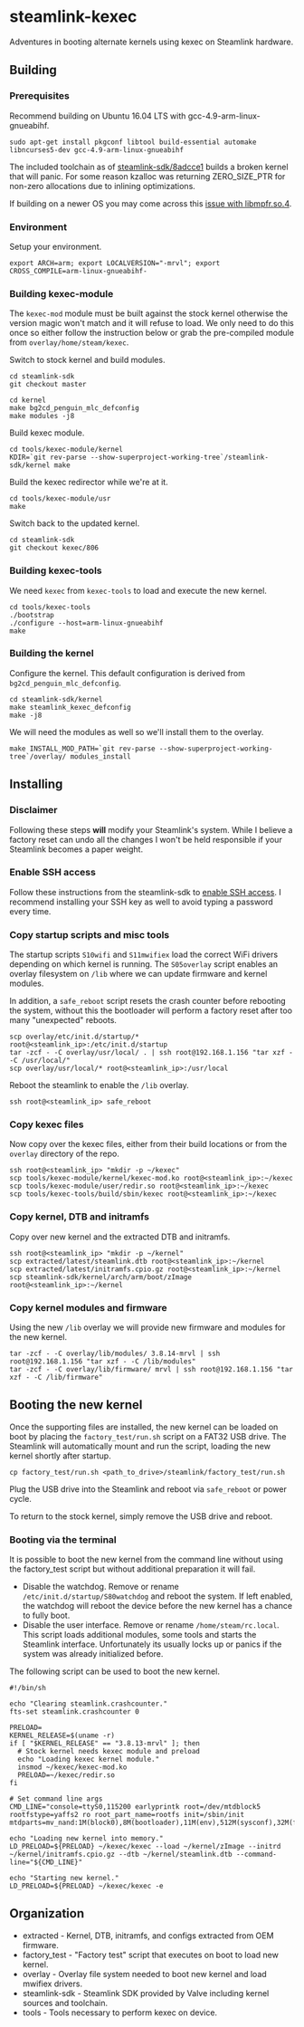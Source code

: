 # steamlink-kexec
Adventures in booting alternate kernels using kexec on Steamlink hardware.

## Building
### Prerequisites
Recommend building on Ubuntu 16.04 LTS with gcc-4.9-arm-linux-gnueabihf. 

```
sudo apt-get install pkgconf libtool build-essential automake libncurses5-dev gcc-4.9-arm-linux-gnueabihf
```

The included toolchain as of [steamlink-sdk/8adcce1](https://github.com/ValveSoftware/steamlink-sdk/tree/8adcce1d8fb2b8c0fc4ae2aebdeeb620bc443ed1) builds a broken kernel that will panic. For some reason kzalloc was returning ZERO_SIZE_PTR for non-zero allocations due to inlining optimizations.

If building on a newer OS you may come across this [issue with libmpfr.so.4](https://github.com/ValveSoftware/steamlink-sdk/issues/31).

### Environment
Setup your environment.

```
export ARCH=arm; export LOCALVERSION="-mrvl"; export CROSS_COMPILE=arm-linux-gnueabihf-
```

### Building kexec-module
The `kexec-mod` module must be built against the stock kernel otherwise the version magic won't match and it will refuse to load. We only need to do this once so either follow the instruction below or grab the pre-compiled module from `overlay/home/steam/kexec`.

Switch to stock kernel and build modules.

```
cd steamlink-sdk
git checkout master

cd kernel
make bg2cd_penguin_mlc_defconfig
make modules -j8
```

Build kexec module.

```
cd tools/kexec-module/kernel
KDIR=`git rev-parse --show-superproject-working-tree`/steamlink-sdk/kernel make
```

Build the kexec redirector while we're at it.

```
cd tools/kexec-module/usr
make
```

Switch back to the updated kernel.

```
cd steamlink-sdk
git checkout kexec/806
```

### Building kexec-tools
We need `kexec` from `kexec-tools` to load and execute the new kernel.

```
cd tools/kexec-tools
./bootstrap
./configure --host=arm-linux-gnueabihf
make
```

### Building the kernel
Configure the kernel. This default configuration is derived from `bg2cd_penguin_mlc_defconfig`.

```
cd steamlink-sdk/kernel
make steamlink_kexec_defconfig
make -j8
```

We will need the modules as well so we'll install them to the overlay.
```
make INSTALL_MOD_PATH=`git rev-parse --show-superproject-working-tree`/overlay/ modules_install
```

## Installing
### Disclaimer
Following these steps **will** modify your Steamlink's system. While I believe a factory reset can undo all the changes I won't be held responsible if your Steamlink becomes a paper weight.

### Enable SSH access
Follow these instructions from the steamlink-sdk to [enable SSH access](https://github.com/ValveSoftware/steamlink-sdk#ssh-access). I recommend installing your SSH key as well to avoid typing a password every time.

### Copy startup scripts and misc tools
The startup scripts `S10wifi` and `S11mwifiex` load the correct WiFi drivers depending on which kernel is running. The `S05overlay` script enables an overlay filesystem on `/lib` where we can update firmware and kernel modules.

In addition, a `safe_reboot` script resets the crash counter before rebooting the system, without this the bootloader will perform a factory reset after too many "unexpected" reboots.

```
scp overlay/etc/init.d/startup/* root@<steamlink_ip>:/etc/init.d/startup
tar -zcf - -C overlay/usr/local/ . | ssh root@192.168.1.156 "tar xzf - -C /usr/local/"
scp overlay/usr/local/* root@<steamlink_ip>:/usr/local
```

Reboot the steamlink to enable the `/lib` overlay.

```
ssh root@<steamlink_ip> safe_reboot
```

### Copy kexec files
Now copy over the kexec files, either from their build locations or from the `overlay` directory of the repo.

```
ssh root@<steamlink_ip> "mkdir -p ~/kexec"
scp tools/kexec-module/kernel/kexec-mod.ko root@<steamlink_ip>:~/kexec
scp tools/kexec-module/user/redir.so root@<steamlink_ip>:~/kexec
scp tools/kexec-tools/build/sbin/kexec root@<steamlink_ip>:~/kexec
```

### Copy kernel, DTB and initramfs
Copy over new kernel and the extracted DTB and initramfs.

```
ssh root@<steamlink_ip> "mkdir -p ~/kernel"
scp extracted/latest/steamlink.dtb root@<steamlink_ip>:~/kernel
scp extracted/latest/initramfs.cpio.gz root@<steamlink_ip>:~/kernel
scp steamlink-sdk/kernel/arch/arm/boot/zImage root@<steamlink_ip>:~/kernel
```

### Copy kernel modules and firmware
Using the new `/lib` overlay we will provide new firmware and modules for the new kernel.

```
tar -zcf - -C overlay/lib/modules/ 3.8.14-mrvl | ssh root@192.168.1.156 "tar xzf - -C /lib/modules"
tar -zcf - -C overlay/lib/firmware/ mrvl | ssh root@192.168.1.156 "tar xzf - -C /lib/firmware"
```

## Booting the new kernel
Once the supporting files are installed, the new kernel can be loaded on boot by placing the `factory_test/run.sh` script on a FAT32 USB drive. The Steamlink will automatically mount and run the script, loading the new kernel shortly after startup.

```
cp factory_test/run.sh <path_to_drive>/steamlink/factory_test/run.sh
```

Plug the USB drive into the Steamlink and reboot via `safe_reboot` or power cycle.

To return to the stock kernel, simply remove the USB drive and reboot.

### Booting via the terminal
It is possible to boot the new kernel from the command line without using the factory_test script but without additional preparation it will fail.
* Disable the watchdog. Remove or rename `/etc/init.d/startup/S80watchdog` and reboot the system. If left enabled, the watchdog will reboot the device before the new kernel has a chance to fully boot.
* Disable the user interface. Remove or rename `/home/steam/rc.local`. This script loads additional modules, some tools and starts the Steamlink interface. Unfortunately its usually locks up or panics if the system was already initialized before.

The following script can be used to boot the new kernel.
```
#!/bin/sh

echo "Clearing steamlink.crashcounter."
fts-set steamlink.crashcounter 0

PRELOAD=
KERNEL_RELEASE=$(uname -r)
if [ "$KERNEL_RELEASE" == "3.8.13-mrvl" ]; then
  # Stock kernel needs kexec module and preload
  echo "Loading kexec kernel module."
  insmod ~/kexec/kexec-mod.ko
  PRELOAD=~/kexec/redir.so
fi

# Set command line args
CMD_LINE="console=ttyS0,115200 earlyprintk root=/dev/mtdblock5 rootfstype=yaffs2 ro root_part_name=rootfs init=/sbin/init mtdparts=mv_nand:1M(block0),8M(bootloader),11M(env),512M(sysconf),32M(factory_setting),32M(bootimgs),128M(recovery),32M(fts),384M(factory),1G(rootfs),1924M(cache),8M(bbt)"

echo "Loading new kernel into memory."
LD_PRELOAD=${PRELOAD} ~/kexec/kexec --load ~/kernel/zImage --initrd ~/kernel/initramfs.cpio.gz --dtb ~/kernel/steamlink.dtb --command-line="${CMD_LINE}"

echo "Starting new kernel."
LD_PRELOAD=${PRELOAD} ~/kexec/kexec -e
```

## Organization
- extracted - Kernel, DTB, initramfs, and configs extracted from OEM firmware.
- factory_test - "Factory test" script that executes on boot to load new kernel.
- overlay - Overlay file system needed to boot new kernel and load mwifiex drivers.
- steamlink-sdk - Steamlink SDK provided by Valve including kernel sources and toolchain.
- tools - Tools necessary to perform kexec on device.